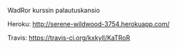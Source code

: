 WadRor kurssin palautuskansio

Heroku: http://serene-wildwood-3754.herokuapp.com/ 

Travis: https://travis-ci.org/kxkyll/KaTRoR
